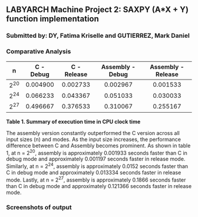 ## LABYARCH Machine Project 2: SAXPY (A*X + Y) function implementation
### Submitted by: DY, Fatima Kriselle and GUTIERREZ, Mark Daniel
### Comparative Analysis

|  n  |  C - Debug  |  C - Release  | Assembly - Debug  |  Assembly - Release  |
| :---: | :---: | :---: | :---: | :---: |
| 2<sup>20</sup> |  0.004900  |  0.002733  |  0.002967  |  0.001533  |
| 2<sup>24</sup> |  0.066233  |  0.043367  |  0.051033  |  0.030033  |
| 2<sup>27</sup> |  0.496667  |  0.376533  |  0.310067  |  0.255167  |

**Table 1. Summary of execution time in CPU clock time**

The assembly version constantly outperformed the C version across all input sizes (n) and modes. As the input size increases, the performance difference between C and Assembly becomes prominent. As shown in table 1, at n = 2<sup>20</sup>, assembly is approximately 0.001933 seconds faster than C in debug mode and approximately 0.001197 seconds faster in release mode. Similarly, at n = 2<sup>24</sup>, assembly is approximately 0.0152 seconds faster than C in debug mode and approximately 0.013334 seconds faster in release mode. Lastly, at n = 2<sup>27</sup>, assembly is approximately 0.1866 seconds faster than C in debug mode and approximately 0.121366 seconds faster in release mode.

### Screenshots of output

